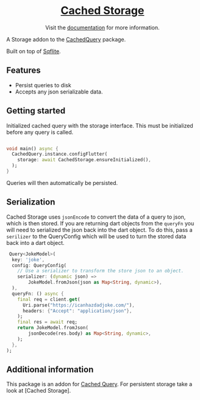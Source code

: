 <h1 align="center"><a  href="https://cachedquery.dev">Cached Storage</a></h1>

<p align="center">Visit the <a href="https://cachedquery.dev/">documentation</a> for more information.</p>

A Storage addon to the [CachedQuery](https://pub.dev/packages/cached_query) package.

Built on top of [Sqflite](https://pub.dev/packages/sqflite).

## Features

* Persist queries to disk
* Accepts any json serializable data.

## Getting started

Initialized cached query with the storage interface. This must be initialized before any query is called.

```dart

void main() async {
  CachedQuery.instance.configFlutter(
    storage: await CachedStorage.ensureInitialized(),
  );
}

```

Queries will then automatically be persisted.

## Serialization

Cached Storage uses `jsonEncode` to convert the data of a query to json, which is then stored. If you are returning 
dart objects from the `queryFn` you will need to serialized the json back into the dart object. To do this, pass a 
`serilizer` to the QueryConfig which will be used to turn the stored data back into a dart object.

```dart
 Query<JokeModel>(
  key: 'joke',
  config: QueryConfig(
    // Use a serializer to transform the store json to an object.
    serializer: (dynamic json) =>
        JokeModel.fromJson(json as Map<String, dynamic>),
  ),
  queryFn: () async {
    final req = client.get(
      Uri.parse("https://icanhazdadjoke.com/"),
      headers: {"Accept": "application/json"},
    );
    final res = await req;
    return JokeModel.fromJson(
        jsonDecode(res.body) as Map<String, dynamic>,
    );
  },
);
```


## Additional information

This package is an addon for [Cached Query](https://pub.dev/packages/cached_query). For persistent storage take a look at
[Cached Storage].

